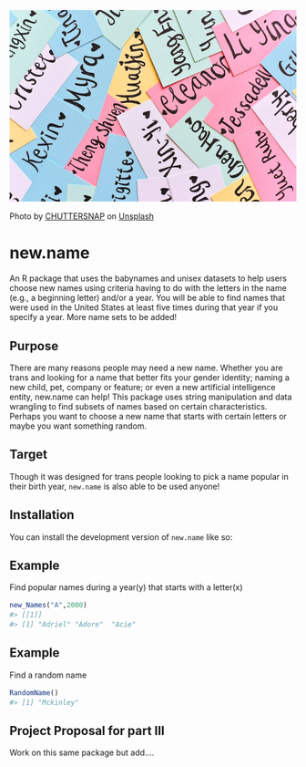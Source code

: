 
![](new_names_image.jpg)

Photo by
<a href="https://unsplash.com/@chuttersnap?utm_source=unsplash&utm_medium=referral&utm_content=creditCopyText">CHUTTERSNAP</a>
on
<a href="https://unsplash.com/?utm_source=unsplash&utm_medium=referral&utm_content=creditCopyText">Unsplash</a>

# new.name

An R package that uses the babynames and unisex datasets to help users
choose new names using criteria having to do with the letters in the
name (e.g., a beginning letter) and/or a year. You will be able to find
names that were used in the United States at least five times during
that year if you specify a year. More name sets to be added!

## Purpose

There are many reasons people may need a new name. Whether you are trans
and looking for a name that better fits your gender identity; naming a
new child, pet, company or feature; or even a new artificial
intelligence entity, new.name can help! This package uses string
manipulation and data wrangling to find subsets of names based on
certain characteristics. Perhaps you want to choose a new name that
starts with certain letters or maybe you want something random.

## Target

Though it was designed for trans people looking to pick a name popular
in their birth year, `new.name` is also able to be used anyone!

## Installation

You can install the development version of `new.name` like so:

## Example

Find popular names during a year(y) that starts with a letter(x)

``` r
new_Names("A",2000)
#> [[1]]
#> [1] "Adriel" "Adore"  "Acie"
```

## Example

Find a random name

``` r
RandomName()
#> [1] "Mckinley"
```

## Project Proposal for part III

Work on this same package but add….
